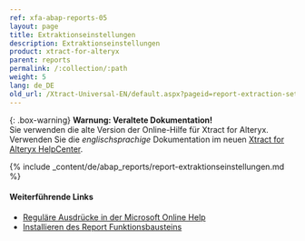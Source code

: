 ```yaml
---
ref: xfa-abap-reports-05
layout: page
title: Extraktionseinstellungen
description: Extraktionseinstellungen
product: xtract-for-alteryx
parent: reports
permalink: /:collection/:path
weight: 5
lang: de_DE
old_url: /Xtract-Universal-EN/default.aspx?pageid=report-extraction-settings
---
```


{: .box-warning}
**Warnung: Veraltete Dokumentation!** <br>
Sie verwenden die alte Version der Online-Hilfe für Xtract for Alteryx.<br>
Verwenden Sie die *englischsprachige* Dokumentation im neuen [Xtract for Alteryx HelpCenter](https://helpcenter.theobald-software.com/xtract-for-alteryx/documentation/introduction/).

{% include _content/de/abap_reports/report-extraktionseinstellungen.md %}

#### Weiterführende Links
- [Reguläre Ausdrücke in der Microsoft Online Help](http://msdn.microsoft.com/de-de/library/az24scfc.aspx)
- [Installieren des Report Funktionsbausteins](../sap-customizing#installation-mit-einem-sap-transport)